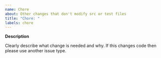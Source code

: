 ```yaml
---
name: Chore
about: Other changes that don't modify src or test files
title: "Chore: "
labels: chore
---
```


**Description**

Clearly describe what change is needed and why. If this changes code then please use another issue type.
